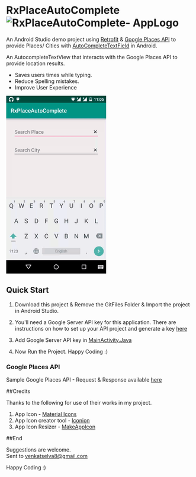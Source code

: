 # RxPlaceAutoComplete  ![RxPlaceAutoComplete- AppLogo](https://github.com/venkatselva8/RxPlaceAutoComplete/blob/master/app/src/main/res/mipmap-mdpi/ic_launcher.png)
An Android Studio demo project using [Retrofit](http://square.github.io/retrofit/) & [Google Places API](https://developers.google.com/places/) to provide Places/ Cities with [AutoCompleteTextField](http://developer.android.com/reference/android/widget/AutoCompleteTextView.html)  in Android.

An AutocompleteTextView that interacts with the Google Places API to provide location results.
* Saves users times while typing.
* Reduce Spelling mistakes.
* Improve User Experience

![RxPlaceAutoComplete GIF](GitFiles/RxPlaceAutoComplete.gif)

## Quick Start

1. Download this project & Remove the GitFiles Folder & Import the project in Android Studio.

2. You'll need a Google Server API key for this application. There are instructions on how to set up your API project and generate a key [here](https://developers.google.com/places/web-service/get-api-key)

3. Add Google Server API key in [MainActivity.Java](https://github.com/venkatselva8/RxPlaceAutoComplete/blob/master/app/src/main/java/com/venkytuts/rxplaceautocomplete/MainActivity.java) 

4. Now Run the Project. Happy Coding :)


### Google Places API 
 
 Sample Google Places API - Request & Response available [here](https://github.com/venkatselva8/RxPlaceAutoComplete/blob/master/GitFiles/SampleReqResp.txt)
 
 
##Credits

Thanks to the following for use of their works in my project.

1. App Icon              - [Material Icons](https://design.google.com/icons/)
2. App Icon creator tool - [Iconion](http://iconion.com/)
3. App Icon Resizer      - [MakeAppIcon](http://makeappicon.com/)

##End

  Suggestions are welcome.  
  Sent to venkatselva8@gmail.com


Happy Coding :)



